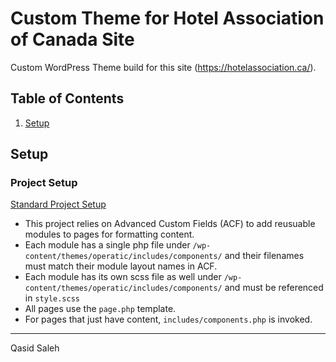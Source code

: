 # Custom Theme for Hotel Association of Canada Site
Custom WordPress Theme build for this site (https://hotelassociation.ca/).

## Table of Contents
1. [Setup](#setup)

## Setup

### Project Setup
[Standard Project Setup](http://dev-wiki.operaticsites.com/en/wordpress/standard-project-setup)

- This project relies on Advanced Custom Fields (ACF) to add reusuable modules to pages for formatting content.
- Each module has a single php file under `/wp-content/themes/operatic/includes/components/` and their filenames must match their module layout names in ACF.
- Each module has its own scss file as well under `/wp-content/themes/operatic/includes/components/` and must be referenced in `style.scss`
- All pages use the `page.php` template.
- For pages that just have content, `includes/components.php` is invoked.

---
Qasid Saleh
